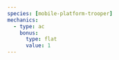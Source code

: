 ```yaml
---
species: [mobile-platform-trooper]
mechanics:
  - type: ac
    bonus:
      type: flat
      value: 1
---
```

